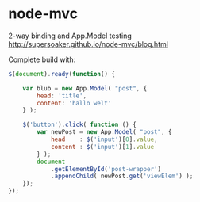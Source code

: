 node-mvc
========

2-way binding and App.Model testing <br>
http://supersoaker.github.io/node-mvc/blog.html

Complete build with:
```javascript
$(document).ready(function() {

    var blub = new App.Model( "post", {
        head: 'title',
        content: 'hallo welt'
    } );

    $('button').click( function () {
        var newPost = new App.Model( "post", {
            head    : $('input')[0].value,
            content : $('input')[1].value
        } );
        document
            .getElementById('post-wrapper')
            .appendChild( newPost.get('viewElem') );
    });
});
```
